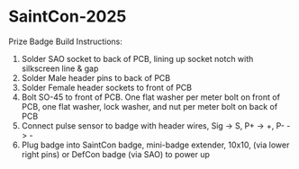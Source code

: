 # SaintCon-2025

Prize Badge Build Instructions:
1. Solder SAO socket to back of PCB, lining up socket notch with silkscreen line & gap
2. Solder Male header pins to back of PCB
3. Solder Female header sockets to front of PCB
4. Bolt SO-45 to front of PCB. One flat washer per meter bolt on front of PCB, one flat washer, lock washer, and nut per meter bolt on back of PCB
5. Connect pulse sensor to badge with header wires, Sig -> S, P+ -> +, P- -> -
7. Plug badge into SaintCon badge, mini-badge extender, 10x10, (via lower right pins) or DefCon badge (via SAO) to power up
